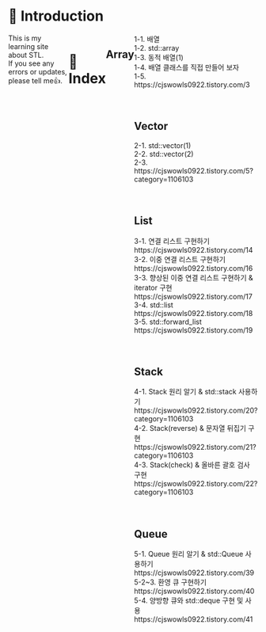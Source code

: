<div align="left">

# 📑 Introduction <br/>
<div style="display:flex; flex-direction:row;">
This is my learning site about STL.<br/>
If you see any errors or updates, please tell me👍.<br/>

<br/>
<br/>

# 🌲 Index <br/>
## Array <br/>
<div align="left">
1-1. 배열 <br/>
1-2. std::array <br/>
1-3. 동적 배열(1) <br/>
1-4. 배열 클래스를 직접 만들어 보자 <br/>
1-5. https://cjswowls0922.tistory.com/3 <br/>

<br/>
<br/>

## Vector <br/>
<div align="left">
2-1. std::vector(1) <br/>
2-2. std::vector(2) <br/>
2-3. https://cjswowls0922.tistory.com/5?category=1106103 <br/>

<br/>
<br/>

## List <br/>
<div align="left">
3-1. 연결 리스트 구현하기 <br/>
    https://cjswowls0922.tistory.com/14 <br/>
3-2. 이중 연결 리스트 구현하기 <br/>
    https://cjswowls0922.tistory.com/16 <br/>
3-3. 향상된 이중 연결 리스트 구현하기 & iterator 구현 <br/>
    https://cjswowls0922.tistory.com/17 <br/>
3-4. std::list <br/>
    https://cjswowls0922.tistory.com/18 <br/>
3-5. std::forward_list <br/>
    https://cjswowls0922.tistory.com/19 <br/>

<br/>
<br/>

## Stack <br/>
<div align="left">
4-1. Stack 원리 알기 & std::stack 사용하기  <br/>
    https://cjswowls0922.tistory.com/20?category=1106103 <br/>
4-2. Stack(reverse) & 문자열 뒤집기 구현 <br/>
    https://cjswowls0922.tistory.com/21?category=1106103 <br/>
4-3. Stack(check) & 올바른 괄호 검사 구현 <br/>
    https://cjswowls0922.tistory.com/22?category=1106103 <br/>

<br/>
<br/>

## Queue <br/>
<div align="left">
5-1. Queue 원리 알기 & std::Queue 사용하기  <br/>
    https://cjswowls0922.tistory.com/39 <br/>
5-2~3. 환영 큐 구현하기 <br/>
    https://cjswowls0922.tistory.com/40<br/>
5-4. 양방향 큐와 std::deque 구현 및 사용 <br/>
    https://cjswowls0922.tistory.com/41 <br/>



<br/>
</div><br>
